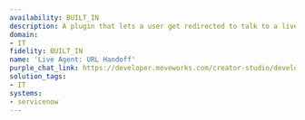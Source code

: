 ```yaml
---
availability: BUILT_IN
description: A plugin that lets a user get redirected to talk to a live agent.
domain:
- IT
fidelity: BUILT_IN
name: 'Live Agent: URL Handoff'
purple_chat_link: https://developer.moveworks.com/creator-studio/developer-tools/purple-chat?conversation=%7B%22messages%22%3A%5B%7B%22role%22%3A%22user%22%2C%22parts%22%3A%5B%7B%22richText%22%3A%22%3Cp%3Ehi%21%26nbsp%3B%3C%2Fp%3E%22%7D%5D%7D%2C%7B%22role%22%3A%22assistant%22%2C%22parts%22%3A%5B%7B%22richText%22%3A%22%3Cp%3EHi+Andrew%21+How+can+I+assist+you+today%3F%3C%2Fp%3E%22%7D%5D%7D%2C%7B%22role%22%3A%22user%22%2C%22parts%22%3A%5B%7B%22richText%22%3A%22%3Cp%3ESpeak+to+live+agent%3C%2Fp%3E%22%7D%5D%7D%2C%7B%22role%22%3A%22assistant%22%2C%22parts%22%3A%5B%7B%22richText%22%3A%22%3Cp%3ECould+you+please+provide+more+details+about+the+issue+you%27re+experience+so+I+can+connect+you+with+a+live+agent+effectively%3F%3C%2Fp%3E%22%7D%5D%7D%2C%7B%22role%22%3A%22user%22%2C%22parts%22%3A%5B%7B%22richText%22%3A%22%3Cp%3EHave+an+issue+with+SQL+database%26nbsp%3B%3C%2Fp%3E%22%7D%5D%7D%2C%7B%22role%22%3A%22assistant%22%2C%22parts%22%3A%5B%7B%22richText%22%3A%22%3Cp%3EI+understand+you%27re+having+an+issue+with+the+%3Cstrong%3ESQL+database+%3C%2Fstrong%3Eand+would+like+to+speak+with+a+live+agent.+Please+review+the+provided+available+option+to+proceed.%26nbsp%3B%3C%2Fp%3E%22%7D%2C%7B%22buttons%22%3A%5B%7B%22buttonText%22%3A%22Start+agent+chat%22%2C%22style%22%3A%22filled%22%7D%2C%7B%22buttonText%22%3A%22Edit+%2F+Add+details%22%2C%22style%22%3A%22outlined%22%7D%2C%7B%22buttonText%22%3A%22Other+help+options%22%2C%22style%22%3A%22text%22%7D%5D%7D%5D%7D%5D%7D
solution_tags:
- IT
systems:
- servicenow
---
```

